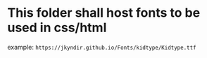 # This folder shall host fonts to be used in css/html

example: `https://jkyndir.github.io/Fonts/kidtype/Kidtype.ttf`

